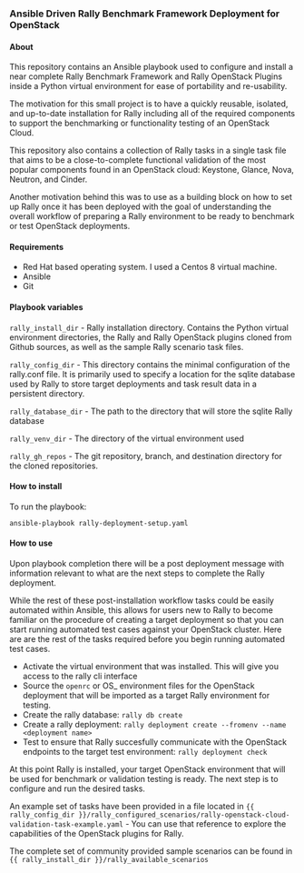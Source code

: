### Ansible Driven Rally Benchmark Framework Deployment for OpenStack

#### About
This repository contains an Ansible playbook used to configure and install
a near complete Rally Benchmark Framework and Rally OpenStack Plugins inside
a Python virtual environment for ease of portability and re-usability. 

The motivation for this small project is to have a quickly reusable, isolated,
and up-to-date installation for Rally including all of the required components
to support the benchmarking or functionality testing of an OpenStack Cloud. 

This repository also contains a collection of Rally tasks in a single task file
that aims to be a close-to-complete functional validation of the most popular
components found in an OpenStack cloud: Keystone, Glance, Nova, Neutron, and Cinder.

Another motivation behind this was to use as a building block on how to set up Rally
once it has been deployed with the goal of understanding the overall workflow of
preparing a Rally environment to be ready to benchmark or test OpenStack deployments.



#### Requirements
* Red Hat based operating system. I used a Centos 8 virtual machine.
* Ansible 
* Git


#### Playbook variables

`rally_install_dir` - Rally installation directory. Contains the Python virtual environment directories, the Rally and Rally OpenStack plugins cloned from Github sources, as well as the sample Rally scenario task files.

`rally_config_dir` - This directory contains the minimal configuration of the rally.conf file. It is primarily used to specify a location for the sqlite database used by Rally to store target deployments and task result data in a persistent directory.

`rally_database_dir` - The path to the directory that will store the sqlite Rally database

`rally_venv_dir` - The directory of the virtual environment used 

`rally_gh_repos` - The git repository, branch, and destination directory for the cloned repositories.

#### How to install

To run the playbook:

`ansible-playbook rally-deployment-setup.yaml`

#### How to use

Upon playbook completion there will be a post deployment message with information relevant to what are
the next steps to complete the Rally deployment. 

While the rest of these post-installation workflow tasks could be easily automated within Ansible, this
allows for users new to Rally to become familiar
on the procedure of creating a target deployment so that you can start running automated test cases against
your OpenStack cluster. Here are are the rest of the tasks required before you begin running automated test cases.

* Activate the virtual environment that was installed. This will give you access to the rally cli interface
* Source the `openrc` or OS_ environment files for the OpenStack deployment that will be imported as a target Rally environment for testing.
* Create the rally database: `rally db create`
* Create a rally deployment: `rally deployment create --fromenv --name <deployment name>`
* Test to ensure that Rally succesfully communicate with the OpenStack endpoints to the target test environment: `rally deployment check`


At this point Rally is installed, your target OpenStack environment that will be used for benchmark or validation testing is ready.
The next step is to configure and run the desired tasks. 

An example set of tasks have been provided in a file located in `{{ rally_config_dir }}/rally_configured_scenarios/rally-openstack-cloud-validation-task-example.yaml` - You can use that reference to explore the capabilities of the OpenStack plugins for Rally. 

The complete set of community provided sample scenarios can be found in `{{ rally_install_dir }}/rally_available_scenarios`

